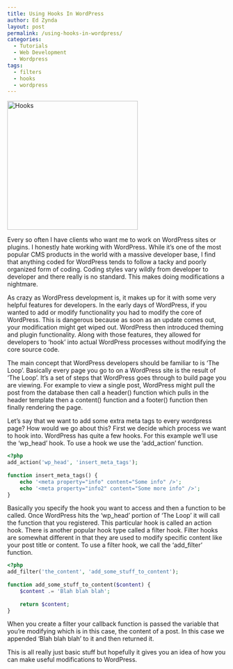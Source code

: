 ```yaml
---
title: Using Hooks In WordPress
author: Ed Zynda
layout: post
permalink: /using-hooks-in-wordpress/
categories:
  - Tutorials
  - Web Development
  - Wordpress
tags:
  - filters
  - hooks
  - wordpress
---
```

[<img src="http://www.edzynda.com/media/Fishing_hooks_on_white_surface-300x296.jpg" alt="Hooks" width="300" height="296" class="alignnone size-medium wp-image-512" />][1]

Every so often I have clients who want me to work on WordPress sites or plugins. I honestly hate working with WordPress. While it&#8217;s one of the most popular CMS products in the world with a massive developer base, I find that anything coded for WordPress tends to follow a tacky and poorly organized form of coding. Coding styles vary wildly from developer to developer and there really is no standard. This makes doing modifications a nightmare.

As crazy as WordPress development is, it makes up for it with some very helpful features for developers. In the early days of WordPress, if you wanted to add or modify functionality you had to modify the core of WordPress. This is dangerous because as soon as an update comes out, your modification might get wiped out. WordPress then introduced theming and plugin functionality. Along with those features, they allowed for developers to &#8216;hook&#8217; into actual WordPress processes without modifying the core source code.

The main concept that WordPress developers should be familiar to is &#8216;The Loop&#8217;. Basically every page you go to on a WordPress site is the result of &#8216;The Loop&#8217;. It&#8217;s a set of steps that WordPress goes through to build page you are viewing. For example to view a single post, WordPress might pull the post from the database then call a header() function which pulls in the header template then a content() function and a footer() function then finally rendering the page.

Let&#8217;s say that we want to add some extra meta tags to every wordpress page? How would we go about this? First we decide which process we want to hook into. WordPress has quite a few hooks. For this example we&#8217;ll use the &#8216;wp\_head&#8217; hook. To use a hook we use the &#8216;add\_action&#8217; function.

```php
<?php
add_action('wp_head', 'insert_meta_tags');
 
function insert_meta_tags() {
    echo '<meta property="info" content="Some info" />';
    echo '<meta property="info2" content="Some more info" />';
}
```

Basically you specify the hook you want to access and then a function to be called. Once WordPress hits the &#8216;wp\_head&#8217; portion of &#8216;The Loop&#8217; it will call the function that you registered. This particular hook is called an action hook. There is another popular hook type called a filter hook. Filter hooks are somewhat different in that they are used to modify specific content like your post title or content. To use a filter hook, we call the &#8216;add\_filter&#8217; function.

```php
<?php
add_filter('the_content', 'add_some_stuff_to_content');
 
function add_some_stuff_to_content($content) {
    $content .= 'Blah blah blah';
 
    return $content;
}
```

When you create a filter your callback function is passed the variable that you&#8217;re modifying which is in this case, the content of a post. In this case we appended &#8216;Blah blah blah&#8217; to it and then returned it.

This is all really just basic stuff but hopefully it gives you an idea of how you can make useful modifications to WordPress.

 [1]: http://www.edzynda.com/media/Fishing_hooks_on_white_surface.jpg